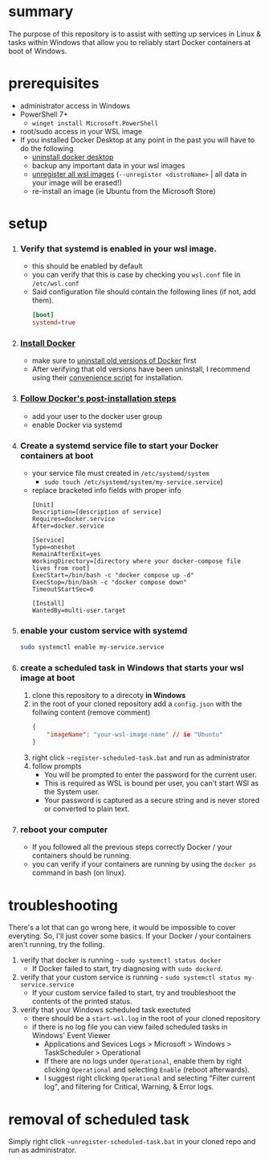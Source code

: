 # summary 
The purpose of this repository is to assist with setting up services in Linux & tasks within Windows that allow you to reliably start Docker containers at boot of Windows.

# prerequisites
- administrator access in Windows
- PowerShell 7+
    - `winget install Microsoft.PowerShell`
- root/sudo access in your WSL image
- If you installed Docker Desktop at any point in the past you will have to do the following
    - [uninstall docker desktop](https://docs.docker.com/desktop/uninstall/)
    - backup any important data in your wsl images
    - [unregister all wsl images](https://learn.microsoft.com/en-us/windows/wsl/faq) (`--unregister <distroName>` | all data in your image will be erased!)
    - re-install an image (ie Ubuntu from the Microsoft Store)

# setup
1. ### Verify that systemd is enabled in your wsl image.
    - this should be enabled by default
    - you can verify that this is case by checking you `wsl.conf` file in `/etc/wsl.conf`
    - Said configuration file should contain the following lines (if not, add them).
      ```conf
      [boot]
      systemd=true
      ```
2. ### [Install Docker](https://docs.docker.com/engine/install/ubuntu)
    - make sure to [uninstall old versions of Docker](https://docs.docker.com/engine/install/ubuntu/#uninstall-old-versions) first
    - After verifying that old versions have been uninstall, I recommend using their [convenience script](https://docs.docker.com/engine/install/ubuntu/#install-using-the-convenience-script) for installation.
3. ### [Follow Docker's post-installation steps](https://docs.docker.com/engine/install/linux-postinstall/)
    - add your user to the docker user group
    - enable Docker via systemd
4. ### Create a systemd service file to start your Docker containers at boot
    - your service file must created in `/etc/systemd/system`
        - `sudo touch /etc/systemd/system/my-service.service`)
    - replace bracketed info fields with proper info
      ```service
      [Unit]
      Description=[description of service]
      Requires=docker.service
      After=docker.service
    
      [Service]
      Type=oneshot
      RemainAfterExit=yes
      WorkingDirectory=[directory where your docker-compose file lives from root]
      ExecStart=/bin/bash -c "docker compose up -d"
      ExecStop=/bin/bash -c "docker compose down"
      TimeoutStartSec=0
    
      [Install]
      WantedBy=multi-user.target
      ```
5. ### enable your custom service with systemd
    ```bash
    sudo systemctl enable my-service.service
    ```
6. ### create a scheduled task in Windows that starts your wsl image at boot
    1. clone this repository to a direcoty **in Windows**
    2. in the root of your cloned repository add a `config.json` with the follwing content (remove comment)
       ```json
       {
           "imageName": "your-wsl-image-name" // ie "Ubuntu"
       }
       ```
    3. right click `~register-scheduled-task.bat` and run as administrator
    4. follow prompts
        - You will be prompted to enter the password for the current user.
        - This is required as WSL is bound per user, you can't start WSl as the System user.
        - Your password is captured as a secure string and is never stored or converted to plain text.
7. ### reboot your computer
    - If you followed all the previous steps correctly Docker / your containers should be running.
    - you can verify if your containers are running by using the `docker ps` command in bash (on linux).

# troubleshooting
There's a lot that can go wrong here, it would be impossible to cover everyting. So, I'll just cover some basics. If your Docker / your containers aren't running, try the folling.
1. verify that docker is running - `sudo systemctl status docker`
    - If Docker failed to start, try diagnosing with `sudo dockerd`.
2. verify that your custom service is running - `sudo systemctl status my-service.service`
    - If your custom service failed to start, try and troubleshoot the contents of the printed status.
3. verify that your Windows scheduled task exectuted
    - there should be a `start-wsl.log` in the root of your cloned repository
    - if there is no log file you can view failed scheduled tasks in Windows' Event Viewer
        - Applications and Sevices Logs > Microsoft > Windows > TaskScheduler > Operational
        - If there are no logs under `Operational`, enable them by right clicking `Operational` and selecting `Enable` (reboot afterwards).
        - I suggest right clicking `Operational` and selecting "Filter current log", and filtering for Critical, Warning, & Error logs.

# removal of scheduled task
Simply right click `~unregister-scheduled-task.bat` in your cloned repo and run as administrator.
